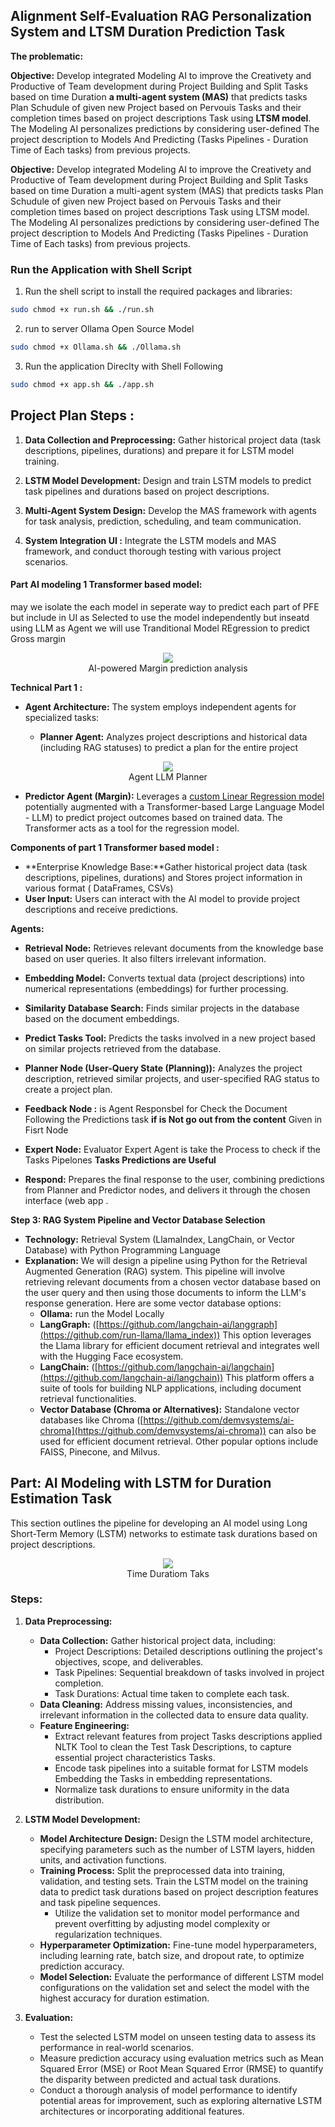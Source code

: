 ## Alignment Self-Evaluation RAG Personalization System and LTSM Duration Prediction Task

 **The problematic:**

**Objective:** Develop integrated Modeling AI to improve the Creativety and Productive of Team development during Project Building and Split Tasks based on time Duration **a multi-agent system (MAS)** that predicts tasks Plan Schudule of given new Project based on Pervouis Tasks and  their completion times based on project descriptions Task using **LTSM model**. 
The Modeling AI personalizes predictions by considering user-defined The project description to Models And Predicting (Tasks Pipelines - Duration Time of Each tasks) from previous projects.

**Objective:**
 Develop integrated Modeling AI to improve the Creativety and Productive of Team development during Project Building and Split Tasks
based on time Duration a multi-agent system (MAS) that predicts tasks Plan Schudule of given new Project based on Pervouis Tasks and their
completion times based on project descriptions Task using LTSM model. The Modeling AI personalizes predictions by considering user-defined
The project description to Models And Predicting (Tasks Pipelines - Duration Time of Each tasks) from previous projects.


### Run the Application with Shell Script 

1. Run the shell script to install the required packages and libraries:

```bash
sudo chmod +x run.sh && ./run.sh
```
2. run to server Ollama Open Source Model 

```bash 
sudo chmod +x Ollama.sh && ./Ollama.sh
```

3. Run the application Direclty with Shell Following 

```bash 
sudo chmod +x app.sh && ./app.sh
```
## Project Plan Steps :

1. **Data Collection and Preprocessing:** Gather historical project data (task descriptions, pipelines, durations)  and prepare it for LSTM model training.

2. **LSTM Model Development:** Design and train LSTM models to predict task pipelines and durations based on project descriptions.

3. **Multi-Agent System Design:** Develop the MAS framework with agents for task analysis, prediction, scheduling, and team communication.

4. **System Integration  UI :** Integrate the LSTM models and MAS framework, and conduct thorough testing with various project scenarios.

#### Part AI modeling 1 Transformer based model:

 may we isolate the each model in seperate way to predict each part of PFE but include in UI as Selected to use the model independently but inseatd using LLM as Agent we will use Tranditional Model REgression to predict Gross margin 

<div align="center">
    <img src="assets/Option1.png"/></br>
    <figcaption>AI-powered Margin prediction analysis</figcaption>
</div>


**Technical Part 1 :**

* **Agent Architecture:** The system employs independent agents for specialized tasks:

    * **Planner Agent:** Analyzes project descriptions and historical data (including RAG statuses) to predict a plan for the entire project
    
<div align="center">
    <img src="assets/agents.png"/></br>
    <figcaption>Agent LLM  Planner  </figcaption>
</div>
    
* **Predictor Agent (Margin):** Leverages a [custom Linear Regression model](https://blog.langchain.dev/tool-calling-with-langchain/) potentially augmented with a Transformer-based Large Language Model - LLM) to predict project outcomes based on trained data. The Transformer acts as a tool for the regression model.


**Components of part 1 Transformer based model :**

* **Enterprise Knowledge Base:**Gather historical project data (task descriptions, pipelines, durations) and  Stores project information in various format ( DataFrames, CSVs)
* **User Input:** Users can interact with the AI model to provide project descriptions and receive predictions.

**Agents:**

* **Retrieval Node:** Retrieves relevant documents from the knowledge base based on user queries. It also filters irrelevant information.
* **Embedding Model:** Converts textual data (project descriptions) into numerical representations (embeddings) for further processing.
* **Similarity Database Search:** Finds similar projects in the database based on the document embeddings.
* **Predict Tasks Tool:** Predicts the tasks involved in a new project based on similar projects retrieved from the database.
* **Planner Node (User-Query State (Planning)):**  Analyzes the project description, retrieved similar projects, and user-specified RAG status to create a project plan.
* **Feedback Node :**  is Agent Responsbel for Check the Document Following the Predictions task **if is Not go out from the content** Given in Fisrt Node 
* **Expert Node:** Evaluator Expert Agent is take the Process to check if the Tasks Pipelones **Tasks Predictions are Useful**

* **Respond:**  Prepares the final response to the user, combining predictions from Planner and Predictor nodes,  and delivers it through the chosen interface (web app .



**Step 3: RAG System Pipeline and Vector Database Selection**

* **Technology:** Retrieval System (LlamaIndex, LangChain, or Vector Database) with Python Programming Language
* **Explanation:** We will design a pipeline using Python for the Retrieval Augmented Generation (RAG) system. This pipeline will involve retrieving relevant documents from a chosen vector database based on the user query and then using those documents to inform the LLM's response generation. Here are some vector database options:
    * **Ollama:** run the Model Locally 
    * **LangGraph:** ([https://github.com/langchain-ai/langgraph](https://github.com/run-llama/llama_index)) This option leverages the Llama library for efficient document retrieval and integrates well with the Hugging Face ecosystem.
    * **LangChain:** ([https://github.com/langchain-ai/langchain](https://github.com/langchain-ai/langchain)) This platform offers a suite of tools for building NLP applications, including document retrieval functionalities.
    * **Vector Database (Chroma or Alternatives):** Standalone vector databases like Chroma ([https://github.com/demvsystems/ai-chroma](https://github.com/demvsystems/ai-chroma)) can also be used for efficient document retrieval. Other popular options include FAISS, Pinecone, and Milvus.


## Part: AI Modeling with LSTM for Duration Estimation Task

This section outlines the pipeline for developing an AI model using Long Short-Term Memory (LSTM) networks to estimate task durations based on project descriptions.
<div align="center">
    <img src="assets/Planing.png"/></br>
    <figcaption>Time Duratiom Taks   </figcaption>
</div>

### Steps: 

1. **Data Preprocessing:**
    - **Data Collection:** Gather historical project data, including:
        - Project Descriptions: Detailed descriptions outlining the project's objectives, scope, and deliverables.
        - Task Pipelines: Sequential breakdown of tasks involved in project completion.
        - Task Durations: Actual time taken to complete each task.
    - **Data Cleaning:** Address missing values, inconsistencies, and irrelevant information in the collected data to ensure data quality.
    - **Feature Engineering:**
        - Extract relevant features from project Tasks descriptions applied NLTK Tool to clean the Test Task Descriptions, to capture essential project characteristics Tasks.
        - Encode task pipelines into a suitable format for LSTM models Embedding the Tasks in embedding representations.
        - Normalize task durations to ensure uniformity in the data distribution.

2. **LSTM Model Development:**
    - **Model Architecture Design:** Design the LSTM model architecture, specifying parameters such as the number of LSTM layers, hidden units, and activation functions.
    - **Training Process:** Split the preprocessed data into training, validation, and testing sets. Train the LSTM model on the training data to predict task durations based on project description features and task pipeline sequences.
        - Utilize the validation set to monitor model performance and prevent overfitting by adjusting model complexity or regularization techniques.
    - **Hyperparameter Optimization:** Fine-tune model hyperparameters, including learning rate, batch size, and dropout rate, to optimize prediction accuracy.
    - **Model Selection:** Evaluate the performance of different LSTM model configurations on the validation set and select the model with the highest accuracy for duration estimation.

3. **Evaluation:**
    - Test the selected LSTM model on unseen testing data to assess its performance in real-world scenarios.
    - Measure prediction accuracy using evaluation metrics such as Mean Squared Error (MSE) or Root Mean Squared Error (RMSE) to quantify the disparity between predicted and actual task durations.
    - Conduct a thorough analysis of model performance to identify potential areas for improvement, such as exploring alternative LSTM architectures or incorporating additional features.


